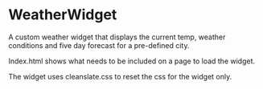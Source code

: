 WeatherWidget
=============
A custom weather widget that displays the current temp, weather conditions and five day forecast for a pre-defined city.

Index.html shows what needs to be included on a page to load the widget.

The widget uses cleanslate.css to reset the css for the widget only.

